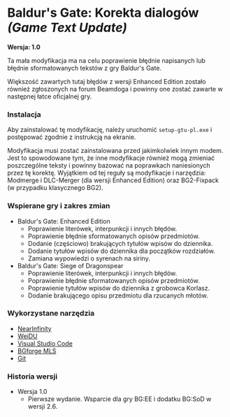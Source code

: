 # Baldur's Gate: Korekta dialogów _(Game Text Update)_

**Wersja: 1.0**

Ta mała modyfikacja ma na celu poprawienie błędnie napisanych lub błędnie sformatowanych tekstów z gry Baldur's Gate.

Większość zawartych tutaj błędów z wersji Enhanced Edition zostało również zgłoszonych na forum Beamdoga i powinny one zostać zawarte w następnej łatce oficjalnej gry. 

### Instalacja

Aby zainstalować tę modyfikację, należy uruchomić `setup-gtu-pl.exe` i postępować zgodnie z instrukcją na ekranie.

Modyfikacja musi zostać zainstalowana przed jakimkolwiek innym modem. Jest to spowodowane tym, że inne modyfikacje również mogą zmieniać poszczególne teksty i powinny bazować na poprawkach naniesionych przez tę korektę. Wyjątkiem od tej reguły są modyfikacje i narzędzia: Modmerge i DLC-Merger (dla wersji Enhanced Edition) oraz BG2-Fixpack (w przypadku klasycznego BG2).

### Wspierane gry i zakres zmian

- Baldur's Gate: Enhanced Edition
    - Poprawienie literówek, interpunkcji i innych błędów.
    - Poprawienie błędnie sformatowanych opisów przedmiotów.
    - Dodanie (częściowo) brakujących tytułów wpisów do dziennika.
    - Dodanie tytułów wpisów do dziennika dla początków rozdziałów.
    - Zamiana wypowiedzi o syrenach na siriny.
- Baldur's Gate: Siege of Dragonspear
    - Poprawienie literówek, interpunkcji i innych błędów.
    - Poprawienie błędnie sformatowanych opisów przedmiotów.
    - Poprawienie tytułów wpisów do dziennika z grobowca Korlasz.
    - Dodanie brakującego opisu przedmiotu dla rzucanych młotów.

### Wykorzystane narzędzia

- [NearInfinity](https://github.com/Argent77/NearInfinity/releases)
- [WeiDU](http://www.weidu.org)
- [Visual Studio Code](https://code.visualstudio.com/)
- [BGforge MLS](https://marketplace.visualstudio.com/items?itemName=BGforge.bgforge-mls)
- [Git](https://git-scm.com/)

### Historia wersji

- Wersja 1.0
    - Pierwsze wydanie. Wsparcie dla gry BG:EE i dodatku BG:SoD w wersji 2.6.
